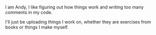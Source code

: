 I am Andy, I like figuring out how things work and writing too many comments in my code.

I'll just be uploading things I work on, whether they are exercises from books or things I make myself.
<!---
andykeefe/andykeefe is a ✨ special ✨ repository because its `README.md` (this file) appears on your GitHub profile.
You can click the Preview link to take a look at your changes.
--->
